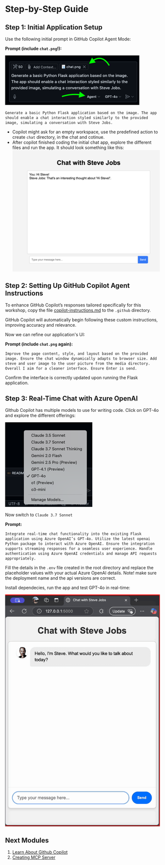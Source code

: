 # Step-by-Step Guide

## Step 1: Initial Application Setup
Use the following initial prompt in GitHub Copilot Agent Mode:

**Prompt (include `chat.png`!):**

![Initial Chat Interface](media/Initial_Chat.png)

```prompt
Generate a basic Python Flask application based on the image. The app should enable a chat interaction styled similarly to the provided image, simulating a conversation with Steve Jobs.
```
- Copilot might ask for an empty workspace, use the predefined action to create `chat` directory, in the chat and cotinue.
- After copilot finished coding the initial chat app, explore the different files and run the app. It should look something like this:
![Initial Chat with Steve](media/Initial_Chat_Steve.png)

## Step 2: Setting Up GitHub Copilot Agent Instructions

To enhance GitHub Copilot’s responses tailored specifically for this workshop, copy the file [copilot-instructions.md](/copilot-instructions.md) to the `.github` directory.

GitHub Copilot will automatically begin following these custom instructions, improving accuracy and relevance.

Now we can refine our application's UI:

**Prompt (include `chat.png` again):**
```prompt
Improve the page content, style, and layout based on the provided image. Ensure the chat window dynamically adapts to browser size. Add steve and user image to the user picture from the media directory. Overall I aim for a cleaner interface. Ensure Enter is send.
```
Confirm the interface is correctly updated upon running the Flask application.


## Step 3: Real-Time Chat with Azure OpenAI

GIthub Copilot has multiple models to use for writing code. Click on GPT-4o and explore the different offerings:

![Github Copilot Models](media/Copilot-Models.png)

Now switch to `Claude 3.7 Sonnet`

**Prompt:**
```prompt
Integrate real-time chat functionality into the existing Flask application using Azure OpenAI’s GPT-4o. Utilize the latest openai Python package to interact with Azure OpenAI. Ensure the integration supports streaming responses for a seamless user experience. Handle authentication using Azure OpenAI credentials and manage API requests appropriately.
```


Fill the details in the `.env` file created in the root directory and replace the placeholder values with your actual Azure OpenAI details. 
Note! make sure the deployment name and the api versions are correct.

Install dependecies, run the app and test GPT-4o in real-time:

![chat sample video](media/chat_vid.gif)

## Next Modules

1.  [Learn About Github Copilot](01-explore-github-copilot.md)
3. [Creating MCP Server](03-creating-mcp-server.md)